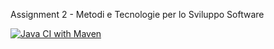 Assignment 2 - Metodi e Tecnologie per lo Sviluppo Software

[![Java CI with Maven](https://github.com/NicholasPilotto/mtss-a2_test/actions/workflows/maven.yml/badge.svg)](https://github.com/NicholasPilotto/mtss-a2_test/actions/workflows/maven.yml)
